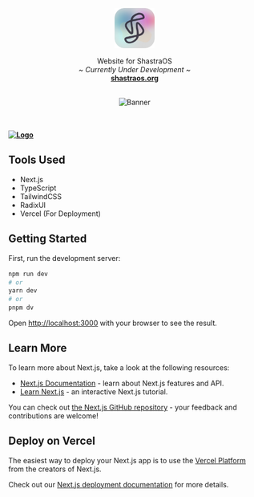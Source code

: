 <p align="center">
   <img width="80" height="80" src="https://raw.githubusercontent.com/ShastraOS/.github/main/profile/assets/round-icon-shastraos.png" alt="Logo">
  <p align="center">
  Website for ShastraOS
    <br />
    <i>~ Currently Under Development ~</i>
    <br />
    <a href="https://shastraos.org"><strong>shastraos.org</strong></a>
    <br />
    <br />
  </p>
</p>

<p align="center">
  <img width="70%" height="70%" src="https://raw.githubusercontent.com/vivekpal1/site/main/public/screenshots/banner.png" alt="Banner">
</p>
    <br />
    <br />
    <a href="https://gitpod.io/#https://github.com/ShastraOS/site"><strong>
      <img src="https://gitpod.io/button/open-in-gitpod.svg" alt="Logo"></strong>
    </a>

## Tools Used

- Next.js
- TypeScript
- TailwindCSS
- RadixUI
- Vercel (For Deployment)

## Getting Started

First, run the development server:

```bash
npm run dev
# or
yarn dev
# or
pnpm dv
```

Open [http://localhost:3000](http://localhost:3000) with your browser to see the result.

## Learn More

To learn more about Next.js, take a look at the following resources:

- [Next.js Documentation](https://nextjs.org/docs) - learn about Next.js features and API.
- [Learn Next.js](https://nextjs.org/learn) - an interactive Next.js tutorial.

You can check out [the Next.js GitHub repository](https://github.com/vercel/next.js/) - your feedback and contributions are welcome!

## Deploy on Vercel

The easiest way to deploy your Next.js app is to use the [Vercel Platform](https://vercel.com/new?utm_medium=default-template&filter=next.js&utm_source=create-next-app&utm_campaign=create-next-app-readme) from the creators of Next.js.

Check out our [Next.js deployment documentation](https://nextjs.org/docs/deployment) for more details.
